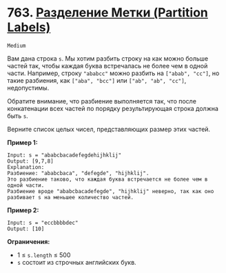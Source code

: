 # 763. [Разделение Метки (Partition Labels)](https://leetcode.com/problems/partition-labels/description/)

`Medium`

Вам дана строка `s`. Мы хотим разбить строку на как можно больше частей так, чтобы каждая буква встречалась не более чем в одной части. Например, строку `"ababcc"` можно разбить на `["abab", "cc"]`, но такие разбиения, как `["aba", "bcc"]` или `["ab", "ab", "cc"]`, недопустимы.

Обратите внимание, что разбиение выполняется так, что после конкатенации всех частей по порядку результирующая строка должна быть `s`.

Верните список целых чисел, представляющих размер этих частей.

**Пример 1:**
```
Input: s = "ababcbacadefegdehijhklij"
Output: [9,7,8]
Explanation:
Разбиение: "ababcbaca", "defegde", "hijhklij".
Это разбиение таково, что каждая буква встречается не более чем в одной части.
Разбиение вроде "ababcbacadefegde", "hijhklij" неверно, так как оно разбивает s на меньшее количество частей.
```

**Пример 2:**
```
Input: s = "eccbbbbdec"
Output: [10]
```

**Ограничения:**

*   1 ≤ `s.length` ≤ 500
*   `s` состоит из строчных английских букв.